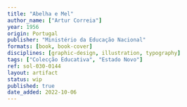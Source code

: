 ```yaml
---
title: "Abelha e Mel"
author_name: ["Artur Correia"]
year: 1956
origin: Portugal
publisher: "Ministério da Educação Nacional"
formats: [book, book-cover]
disciplines: [graphic-design, illustration, typography]
tags: ["Colecção Educativa", "Estado Novo"]
ref: sol-030-0144
layout: artifact
status: wip
published: true
date_added: 2022-10-06
---
```

